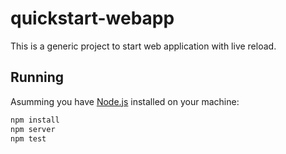# quickstart-webapp

This is a generic project to start web application with live reload.

## Running

Asumming you have [Node.js](http://nodejs.org/) installed on your machine:

```sh
npm install
npm server
npm test
```